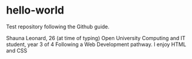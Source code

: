 # hello-world
Test repository following the Github guide.

Shauna Leonard, 26 (at time of typing)
Open University Computing and IT student, year 3 of 4
Following a Web Development pathway. I enjoy HTML and CSS

